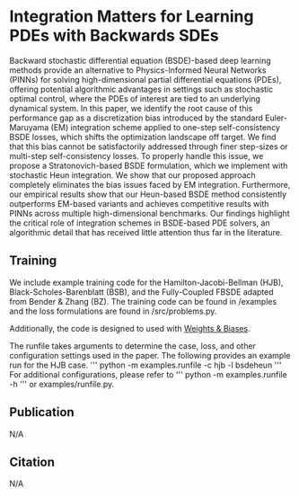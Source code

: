 # Integration Matters for Learning PDEs with Backwards SDEs

Backward stochastic differential equation (BSDE)-based deep learning methods provide an alternative to Physics-Informed Neural Networks (PINNs) for solving high-dimensional partial differential equations (PDEs), offering potential algorithmic advantages in settings such as stochastic optimal control, where the PDEs of interest are tied to an underlying dynamical system. In this paper, we identify the root cause of this performance gap as a discretization bias introduced by the standard Euler-Maruyama (EM) integration scheme applied to one-step self-consistency BSDE losses, which shifts the optimization landscape off target. We find that this bias cannot be satisfactorily addressed through finer step-sizes or multi-step self-consistency losses. To properly handle this issue, we propose a Stratonovich-based BSDE formulation, which we implement with stochastic Heun integration. We show that our proposed approach completely eliminates the bias issues faced by EM integration. Furthermore, our empirical results show that our Heun-based BSDE method consistently outperforms EM-based variants and achieves competitive results with PINNs across multiple high-dimensional benchmarks. Our findings highlight the critical role of integration schemes in BSDE-based PDE solvers, an algorithmic detail that has received little attention thus far in the literature.

## Training
We include example training code for the Hamilton-Jacobi-Bellman (HJB), Black-Scholes-Barenblatt (BSB), and the Fully-Coupled FBSDE adapted from Bender & Zhang (BZ). The training code can be found in /examples and the loss formulations are found in /src/problems.py.

Additionally, the code is designed to used with [Weights & Biases](https://wandb.ai/site/).

The runfile takes arguments to determine the case, loss, and other configuration settings used in the paper. The following provides an example run for the HJB case.
'''
python -m examples.runfile -c hjb -l bsdeheun
'''
For additional configurations, please refer to
'''
python -m examples.runfile -h
'''
or examples/runfile.py.
## Publication
N/A

## Citation
N/A